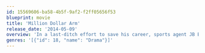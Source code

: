 ```yaml
---
id: 15569606-ba58-4b5f-9af2-f2ff05656f53
blueprint: movie
title: 'Million Dollar Arm'
release_date: '2014-05-09'
overview: 'In a last-ditch effort to save his career, sports agent JB Bernstein (Jon Hamm) dreams up a wild game plan to find Major League Baseball’s next great pitcher from a pool of cricket players in India. He soon discovers two young men who can throw a fastball but know nothing about the game of baseball. Or America. It’s an incredible and touching journey that will change them all — especially JB, who learns valuable lessons about teamwork, commitment and family.'
genres: '[{"id": 18, "name": "Drama"}]'
---
```

